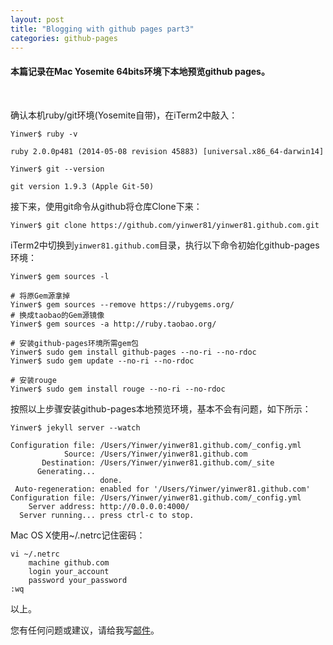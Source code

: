 ```yaml
---
layout: post
title: "Blogging with github pages part3"
categories: github-pages
---
```

#### 本篇记录在Mac Yosemite 64bits环境下本地预览github pages。
<br />

确认本机ruby/git环境(Yosemite自带)，在iTerm2中敲入：

	Yinwer$ ruby -v

	ruby 2.0.0p481 (2014-05-08 revision 45883) [universal.x86_64-darwin14]

	Yinwer$ git --version

	git version 1.9.3 (Apple Git-50)

接下来，使用git命令从github将仓库Clone下来：

	Yinwer$ git clone https://github.com/yinwer81/yinwer81.github.com.git

iTerm2中切换到`yinwer81.github.com`目录，执行以下命令初始化github-pages环境：
	
	Yinwer$ gem sources -l

    # 将原Gem源拿掉
    Yinwer$ gem sources --remove https://rubygems.org/
    # 换成taobao的Gem源镜像
    Yinwer$ gem sources -a http://ruby.taobao.org/

    # 安装github-pages环境所需gem包
    Yinwer$ sudo gem install github-pages --no-ri --no-rdoc
    Yinwer$ sudo gem update --no-ri --no-rdoc

    # 安装rouge
    Yinwer$ sudo gem install rouge --no-ri --no-rdoc

按照以上步骤安装github-pages本地预览环境，基本不会有问题，如下所示：
    
    Yinwer$ jekyll server --watch

    Configuration file: /Users/Yinwer/yinwer81.github.com/_config.yml
                Source: /Users/Yinwer/yinwer81.github.com
           Destination: /Users/Yinwer/yinwer81.github.com/_site
          Generating...
                        done.
     Auto-regeneration: enabled for '/Users/Yinwer/yinwer81.github.com'
    Configuration file: /Users/Yinwer/yinwer81.github.com/_config.yml
        Server address: http://0.0.0.0:4000/
      Server running... press ctrl-c to stop.

Mac OS X使用~/.netrc记住密码：

    vi ~/.netrc
        machine github.com
        login your_account
        password your_password
    :wq

以上。

您有任何问题或建议，请给我写[邮件](mailto:yinwer81@gmail.com)。

